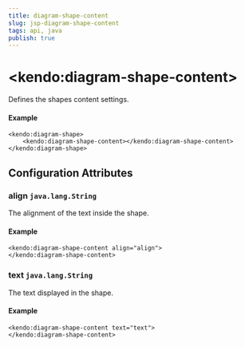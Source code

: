 ```yaml
---
title: diagram-shape-content
slug: jsp-diagram-shape-content
tags: api, java
publish: true
---
```


# \<kendo:diagram-shape-content\>

Defines the shapes content settings.

#### Example
    <kendo:diagram-shape>
        <kendo:diagram-shape-content></kendo:diagram-shape-content>
    </kendo:diagram-shape>

## Configuration Attributes

### align `java.lang.String`

The alignment of the text inside the shape.

#### Example
    <kendo:diagram-shape-content align="align">
    </kendo:diagram-shape-content>

### text `java.lang.String`

The text displayed in the shape.

#### Example
    <kendo:diagram-shape-content text="text">
    </kendo:diagram-shape-content>

